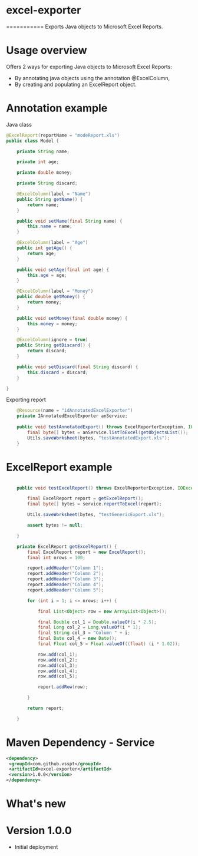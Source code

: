 # excel-exporter
===========
Exports Java objects to Microsoft Excel Reports.

Usage overview
===========
Offers 2 ways for exporting Java objects to Microsoft Excel Reports:
 - By annotating java objects using the annotation @ExcelColumn,
 - By creating and populating an ExcelReport object.
 
Annotation example
===========

Java class
```java
@ExcelReport(reportName = "modeReport.xls")
public class Model {

	private String name;

	private int age;

	private double money;

	private String discard;

	@ExcelColumn(label = "Name")
	public String getName() {
		return name;
	}

	public void setName(final String name) {
		this.name = name;
	}

	@ExcelColumn(label = "Age")
	public int getAge() {
		return age;
	}

	public void setAge(final int age) {
		this.age = age;
	}

	@ExcelColumn(label = "Money")
	public double getMoney() {
		return money;
	}

	public void setMoney(final double money) {
		this.money = money;
	}

	@ExcelColumn(ignore = true)
	public String getDiscard() {
		return discard;
	}

	public void setDiscard(final String discard) {
		this.discard = discard;
	}

}

```

Exporting report
```java
	@Resource(name = "idAnnotatedExcelExporter")
	private IAnnotatedExcelExporter anService;
	
	public void testAnnotatedExport() throws ExcelReporterException, IOException {
		final byte[] bytes = anService.listToExcel(getObjectsList());
		Utils.saveWorksheet(bytes, "testAnnotatedExport.xls");	
	}
```



ExcelReport example
===========
```java

	public void testExcelReport() throws ExcelReporterException, IOException {

		final ExcelReport report = getExcelReport();
		final byte[] bytes = service.reportToExcel(report);

		Utils.saveWorksheet(bytes, "testGenericExport.xls");

		assert bytes != null;

	}	

	private ExcelReport getExcelReport() {
		final ExcelReport report = new ExcelReport();
		final int nrows = 100;

		report.addHeader("Column 1");
		report.addHeader("Column 2");
		report.addHeader("Column 3");
		report.addHeader("Column 4");
		report.addHeader("Column 5");

		for (int i = 1; i <= nrows; i++) {

			final List<Object> row = new ArrayList<Object>();

			final Double col_1 = Double.valueOf(i * 2.5);
			final Long col_2 = Long.valueOf(i * 1);
			final String col_3 = "Column " + i;
			final Date col_4 = new Date();
			final Float col_5 = Float.valueOf((float) (i * 1.02));

			row.add(col_1);
			row.add(col_2);
			row.add(col_3);
			row.add(col_4);
			row.add(col_5);

			report.addRow(row);

		}

		return report;

	}
```

Maven Dependency - Service
===========
```xml
<dependency>
 <groupId>com.github.vsspt</groupId>
 <artifactId>excel-exporter</artifactId>
 <version>1.0.0</version>
</dependency>
```	


What's new
===========

Version 1.0.0
===========
- Initial deployment
